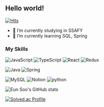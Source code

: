 ## Hello world!
[![Hits](https://hits.seeyoufarm.com/api/count/incr/badge.svg?url=https%3A%2F%2Fgithub.com%2Fsksksk705&count_bg=%2379C83D&title_bg=%23555555&icon=&icon_color=%23E7E7E7&title=hits&edge_flat=false)](https://hits.seeyoufarm.com)
- 🔭 I’m currently studying in SSAFY
- 🌱 I’m currently learning SQL, Spring

### My Skills
![JavaScript](https://img.shields.io/badge/JavaScript-F7DF1E.svg?&style=for-the-badge&logo=JavaScript&logoColor=white)
![TypeScript](https://img.shields.io/badge/TypeScript-3178C6.svg?&style=for-the-badge&logo=TypeScript&logoColor=white)
![React](https://img.shields.io/badge/react-61DAFB.svg?&style=for-the-badge&logo=react&logoColor=white)
![Redux](https://img.shields.io/badge/redux-764ABC.svg?&style=for-the-badge&logo=redux&logoColor=white)

![Java](https://img.shields.io/badge/Java-007396.svg?&style=for-the-badge&logo=Java&logoColor=white)
![Spring](https://img.shields.io/badge/Spring-6DB33F.svg?&style=for-the-badge&logo=Spring&logoColor=white)

![MySQL](https://img.shields.io/badge/MySQL-4479A1.svg?&style=for-the-badge&logo=MySQL&logoColor=white)
![Notion](https://img.shields.io/badge/notion-000000.svg?&style=for-the-badge&logo=notion&logoColor=white)
![python](https://img.shields.io/badge/python-3776AB.svg?&style=for-the-badge&logo=python&logoColor=white)

![Eun Soo's GitHub stats](https://github-readme-stats.vercel.app/api?username=sksksk705&show_icons=true&theme=radical)

[![Solved.ac Profile](http://mazassumnida.wtf/api/v2/generate_badge?boj=sksksk705)](https://solved.ac/sksksk705/)

